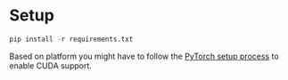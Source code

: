 # Setup

```python
pip install -r requirements.txt
```

Based on platform you might have to follow the [PyTorch setup process](https://pytorch.org/get-started/locally/) to enable CUDA support.
